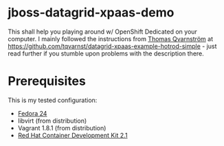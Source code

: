 # jboss-datagrid-xpaas-demo
This shall help you playing around w/ OpenShift Dedicated on your computer. I mainly followed the instructions from [Thomas Qvarnström](http://www.thomasqvarnstrom.com/) at https://github.com/tqvarnst/datagrid-xpaas-example-hotrod-simple - just read further if you stumble upon problems with the description there.

# Prerequisites
This is my tested configuration:

* [Fedora 24](https://getfedora.org/en/workstation/)
* libvirt (from distribution)
* Vagrant 1.8.1 (from distribution) 
* [Red Hat Container Development Kit 2.1](http://developers.redhat.com/products/cdk/download/)
    

